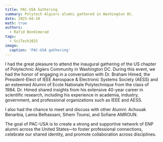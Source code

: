 ```yaml
---
title: PAC-USA Gathering
summary: Polytech Algiers alumni gathered in Washington DC.
date: 2025-04-20
math: true
authors:
  - Rafid Bendimerad
tags:
  - SciTech2025 
image:
  caption: 'PAC-USA gathering'
---
```


I had the great pleasure to attend the inaugural gathering of the US chapter of Polytechnic Algiers Community in Washington DC. During this event, we had the honor of engaging in a conversation with Dr. Braham Himed, the President-Elect of IEEE Aerospace & Electronic Systems Society (AESS) and an esteemed Alumni of Ecole Nationale Polytechnique from the class of 1984. Dr. Himed shared insights from his extensive 40-year career in scientific research, including his experience in academia, industry, government, and professional organizations such as IEEE and AESS.

I also had the chance to meet and discuss with other Alumni: Achouak Benarbia, Lamia Belhassani, Sihem Tounsi, and Sofiane AMROUN.

The goal of PAC-USA is to create a strong and supportive network of ENP alumni across the United States—to foster professional connections, celebrate our shared identity, and promote collaboration across disciplines.




